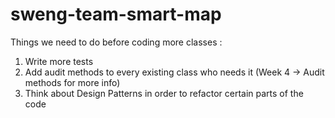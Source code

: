 sweng-team-smart-map
====================
Things we need to do before coding more classes : 
1) Write more tests 
2) Add audit methods to every existing class who needs it (Week 4 -> Audit methods for more info)
3) Think about Design Patterns in order to refactor certain parts of the code
